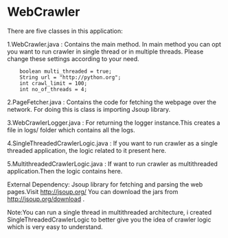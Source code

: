 # WebCrawler

There are five classes in this application:

1.WebCrawler.java : Contains the main method. 
In main method you can opt you want to run crawler in single thread or in multiple threads.
Please change these settings according to your need.

        boolean multi_threaded = true;
        String url = "http://python.org";
        int crawl_limit = 100;
        int no_of_threads = 4; 

2.PageFetcher.java : Contains the code for fetching the webpage over the network. 
  For doing this is class is importing Jsoup library.
  
3.WebCrawlerLogger.java : For returning the logger instance.This creates a file in logs/ folder which contains all the logs. 

4.SingleThreadedCrawlerLogic.java : If you want to run crawler as a single threaded application, 
  the logic related to it present here.

5.MultithreadedCrawlerLogic.java : If want to run crawler as multithreaded application.Then the logic contains here.


External Dependency: Jsoup library for fetching and parsing the web pages.Visit http://jsoup.org/ 
You can download the jars from http://jsoup.org/download .

Note:You can run a single thread in multithreaded architecture, i created SingleThreadedCrawlerLogic to better give you the 
idea of crawler logic which is very easy to understand.



